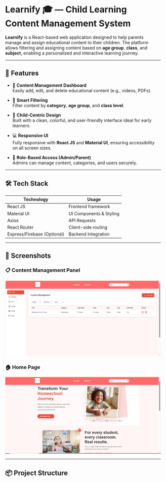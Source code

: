 # Learnify 🎓 — Child Learning Content Management System

**Learnify** is a React-based web application designed to help parents manage and assign educational content to their children. The platform allows filtering and assigning content based on **age group**, **class**, and **subject**, enabling a personalized and interactive learning journey.

---

## 🚀 Features

- 📁 **Content Management Dashboard**  
  Easily add, edit, and delete educational content (e.g., videos, PDFs).

- 🎯 **Smart Filtering**  
  Filter content by **category**, **age group**, and **class level**.

- 🧒 **Child-Centric Design**  
  Built with a clean, colorful, and user-friendly interface ideal for early learners.

- 💻 **Responsive UI**  
  Fully responsive with **React JS** and **Material UI**, ensuring accessibility on all screen sizes.

- 🔐 **Role-Based Access (Admin/Parent)**  
  Admins can manage content, categories, and users securely.

---

## 🛠️ Tech Stack

| Technology      | Usage                           |
|----------------|----------------------------------|
| React JS        | Frontend framework              |
| Material UI     | UI Components & Styling         |
| Axios           | API Requests                    |
| React Router    | Client-side routing             |
| Express/Firebase (Optional) | Backend Integration    |

---

## 📸 Screenshots

### 📋 Content Management Panel  
![Content Management](https://github.com/Osama-Dev01/Learning_Hub_React_Project/blob/main/src/assets/Capture1.PNG)

### 🏠 Home Page  
![Home Page](https://github.com/Osama-Dev01/Learning_Hub_React_Project/blob/main/src/assets/Capture.PNG)

---

## 📦 Project Structure

